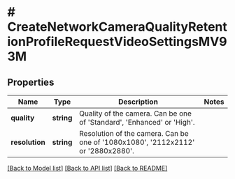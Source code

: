 # # CreateNetworkCameraQualityRetentionProfileRequestVideoSettingsMV93M

## Properties

Name | Type | Description | Notes
------------ | ------------- | ------------- | -------------
**quality** | **string** | Quality of the camera. Can be one of &#39;Standard&#39;, &#39;Enhanced&#39; or &#39;High&#39;. |
**resolution** | **string** | Resolution of the camera. Can be one of &#39;1080x1080&#39;, &#39;2112x2112&#39; or &#39;2880x2880&#39;. |

[[Back to Model list]](../../README.md#models) [[Back to API list]](../../README.md#endpoints) [[Back to README]](../../README.md)
